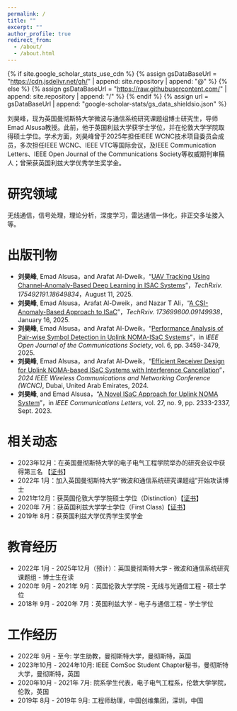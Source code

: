 ```yaml
---
permalink: /
title: ""
excerpt: ""
author_profile: true
redirect_from: 
  - /about/
  - /about.html
---
```


{% if site.google_scholar_stats_use_cdn %}
{% assign gsDataBaseUrl = "https://cdn.jsdelivr.net/gh/" | append: site.repository | append: "@" %}
{% else %}
{% assign gsDataBaseUrl = "https://raw.githubusercontent.com/" | append: site.repository | append: "/" %}
{% endif %}
{% assign url = gsDataBaseUrl | append: "google-scholar-stats/gs_data_shieldsio.json" %}

<span class='anchor' id='about-me'></span>

刘昊峰，现为英国曼彻斯特大学微波与通信系统研究课题组博士研究生，导师Emad Alsusa教授。此前，他于英国利兹大学获学士学位，并在伦敦大学学院取得硕士学位。学术方面，刘昊峰曾于2025年担任IEEE WCNC技术项目委员会成员，多次担任IEEE WCNC、IEEE VTC等国际会议，及IEEE Communication Letters、IEEE Open Journal of the Communications Society等权威期刊审稿人；曾荣获英国利兹大学优秀学生奖学金。

<span class='anchor' id='-news'></span>
# 研究领域
无线通信，信号处理，理论分析，深度学习，雷达通信一体化，非正交多址接入等。

<span class='anchor' id='-publications'></span>
# 出版刊物
- **刘昊峰**, Emad Alsusa，and Arafat Al-Dweik，“<a href="https://www.techrxiv.org/users/781077/articles/1321115-uav-tracking-using-channel-anomaly-based-deep-learning-in-isac-systems">UAV Tracking Using Channel-Anomaly-Based Deep Learning in ISAC Systems</a>”，*TechRxiv. 175492191.18649834*，August 11, 2025.
- **刘昊峰**, Emad Alsusa，Arafat Al-Dweik，and Nazar T Ali，“<a href="https://www.techrxiv.org/users/781077/articles/1258272-a-csi-anomaly-based-approach-to-isac">A CSI-Anomaly-Based Approach to ISaC</a>”，*TechRxiv. 173699800.09149938*，January 16, 2025.
- **刘昊峰**, Emad Alsusa，and Arafat Al-Dweik，“<a href="https://ieeexplore.ieee.org/document/10946973">Performance Analysis of Pair-wise Symbol Detection in Uplink NOMA-ISaC Systems</a>”，in *IEEE Open Journal of the Communications Society*, vol. 6, pp. 3459-3479, 2025.
- **刘昊峰**, Emad Alsusa，and Arafat Al-Dweik，“<a href="https://ieeexplore.ieee.org/document/10571144/">Efficient Receiver Design for Uplink NOMA-based ISaC Systems with Interference Cancellation</a>”，*2024 IEEE Wireless Communications and Networking Conference (WCNC)*, Dubai, United Arab Emirates, 2024.
- **刘昊峰**, and Emad Alsusa，“<a href="https://ieeexplore.ieee.org/document/10192417">A Novel ISaC Approach for Uplink NOMA System</a>”，in *IEEE Communications Letters*, vol. 27, no. 9, pp. 2333-2337, Sept. 2023.

<span class='anchor' id='-honors-and-awards'></span>
# 相关动态
- 2023年12月：在英国曼彻斯特大学的电子电气工程学院举办的研究会议中获得第三名 【<a href="/images/Poster_conference.pdf" target="_blank">证书</a>】
- 2022年 1月：加入英国曼彻斯特大学“微波和通信系统研究课题组”开始攻读博士
- 2021年12月：获英国伦敦大学学院硕士学位（Distinction）【<a href="/images/Master.pdf" target="_blank">证书</a>】
- 2020年 7月：获英国利兹大学学士学位（First Class)【<a href="/images/Bachelor.pdf" target="_blank">证书</a>】
- 2019年 8月：获英国利兹大学优秀学生奖学金

<span class='anchor' id='-educations'></span>
# 教育经历
- 2022年 1月 - 2025年12月（预计）：英国曼彻斯特大学 - 微波和通信系统研究课题组 - 博士生在读
- 2020年 9月 - 2021年 9月：英国伦敦大学学院 - 无线与光通信工程 - 硕士学位
- 2018年 9月 - 2020年 7月：英国利兹大学 - 电子与通信工程 - 学士学位

<span class='anchor' id='-internships'></span>
# 工作经历
- 2022年 9月 - 至今:       学生助教，曼彻斯特大学，曼彻斯特，英国
- 2023年10月 - 2024年10月: IEEE ComSoc Student Chapter秘书，曼彻斯特大学，曼彻斯特，英国
- 2020年10月 - 2021年 7月: 院系学生代表，电子电气工程系，伦敦大学学院，伦敦，英国
- 2019年 8月 - 2019年 9月: 工程师助理，中国创维集团，深圳，中国
